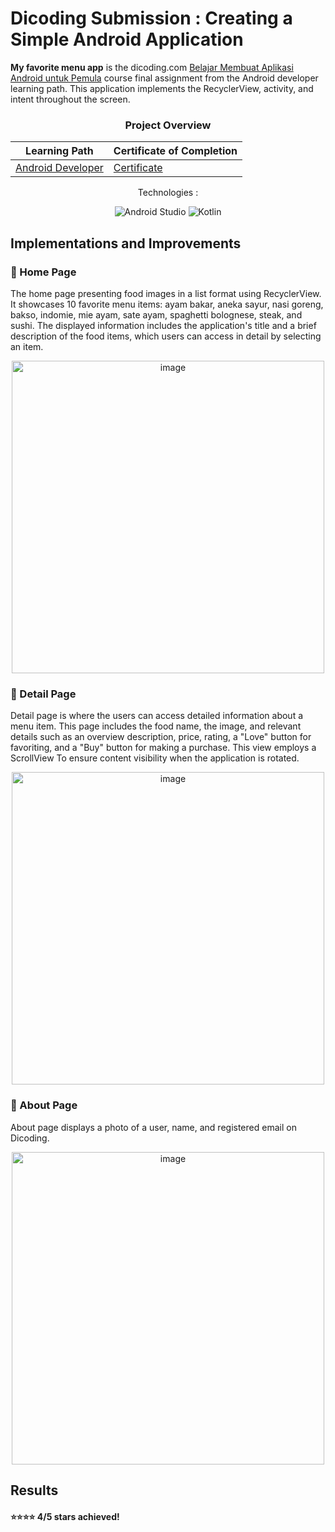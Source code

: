 # Dicoding Submission : Creating a Simple Android Application
**My favorite menu app** is the dicoding.com [Belajar Membuat Aplikasi Android untuk Pemula](https://www.dicoding.com/academies/51) course final assignment from the Android developer learning path. This application implements the RecyclerView, activity, and intent throughout the screen.

<div align="center">
  <h3>Project Overview</h3>
  
| Learning Path           | Certificate of Completion        | 
| ------------------------|  ------------------------|
| [Android Developer](https://www.dicoding.com/learningpaths/7)| [Certificate](https://www.dicoding.com/certificates/2VX3Y43OJPYQ)|
<p>Technologies :</p>
<p align="center">
<img src="https://img.shields.io/badge/Android%20Studio-3DDC84?style=for-the-badge&logo=android-studio&logoColor=white" alt="Android Studio"/>
<img src="https://img.shields.io/badge/Kotlin-0095D5?style=for-the-badge&logo=kotlin&logoColor=white" alt="Kotlin"/>
</p>
</div>

## Implementations and Improvements
### 📌 Home Page
<p>The home page presenting food images in a list format using RecyclerView. It showcases 10 favorite menu items: ayam bakar, aneka sayur, nasi goreng, bakso, indomie, mie ayam, sate ayam, spaghetti bolognese, steak, and sushi. The displayed information includes the application's title and a brief description of the food items, which users can access in detail by selecting an item.</p>
<div align="center">
  <img height="500" alt="image" src="https://github.com/fiennaalya/Favorite-Menu-App-Dicoding-Submission/assets/99575596/3d6fe5ce-5fd5-4384-9257-d850a9f419e7">
</div>


### 📌 Detail Page 
<p>Detail page is where the users can access detailed information about a menu item. This page includes the food name, the image, and relevant details such as an overview description, price, rating, a "Love" button for favoriting, and a "Buy" button for making a purchase. This view employs a ScrollView To ensure content visibility when the application is rotated.</p>
<div align="center">
  <img height="500" alt="image" src="https://github.com/fiennaalya/Favorite-Menu-App-Dicoding-Submission/assets/99575596/eb91e889-a988-4a11-9b25-e556f44055a8">
</div>



### 📌 About Page 
<p>About page displays a photo of a user, name, and registered email on Dicoding.</p>
<div align="center">
  <img height="500" alt="image" src="https://github.com/fiennaalya/Favorite-Menu-App-Dicoding-Submission/assets/99575596/190823da-fd23-453c-b283-8fb9d72cd517">
</div>


## Results
#### ⭐⭐⭐⭐ 4/5 stars achieved!

